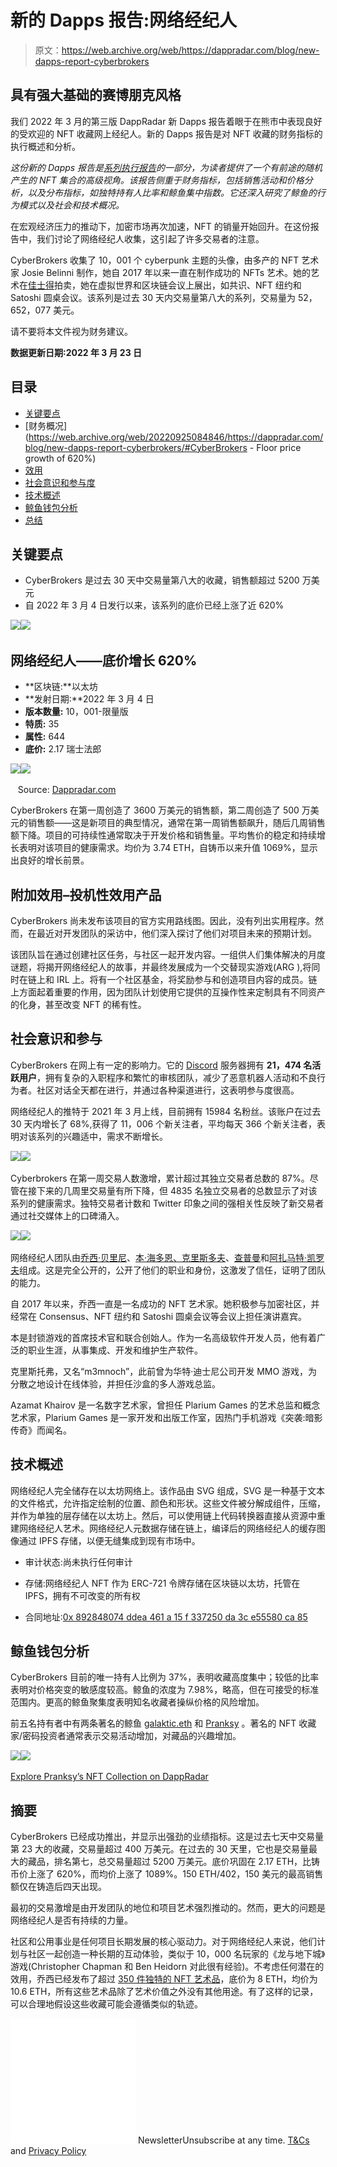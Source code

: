 # 新的 Dapps 报告:网络经纪人

> 原文：<https://web.archive.org/web/https://dappradar.com/blog/new-dapps-report-cyberbrokers>

## 具有强大基础的赛博朋克风格

我们 2022 年 3 月的第三版 DappRadar 新 Dapps 报告着眼于在熊市中表现良好的受欢迎的 NFT 收藏网上经纪人。新的 Dapps 报告是对 NFT 收藏的财务指标的执行概述和分析。

*这份新的 Dapps 报告是[系列执行报告](https://web.archive.org/web/20220925084846/https://dappradar.com/blog/tag/new-dapps-report)的一部分，为读者提供了一个有前途的随机产生的 NFT 集合的高级视角。该报告侧重于财务指标，包括销售活动和价格分析，以及分布指标，如独特持有人比率和鲸鱼集中指数。它还深入研究了鲸鱼的行为模式以及社会和技术概况。*

在宏观经济压力的推动下，加密市场再次加速，NFT 的销量开始回升。在这份报告中，我们讨论了网络经纪人收集，这引起了许多交易者的注意。

CyberBrokers 收集了 10，001 个 cyberpunk 主题的头像，由多产的 NFT 艺术家 Josie Belinni 制作，她自 2017 年以来一直在制作成功的 NFTs 艺术。她的艺术在[佳士得](https://web.archive.org/web/20220925084846/https://onlineonly.christies.com/s/proof-sovereignty-curated-nft-sale-lady-pheonix/josie-bellini-b-1994-19/121281)拍卖，她在虚拟世界和区块链会议上展出，如共识、NFT 纽约和 Satoshi 圆桌会议。该系列是过去 30 天内交易量第八大的系列，交易量为 52，652，077 美元。

请不要将本文件视为财务建议。

**数据更新日期:2022 年 3 月 23 日**

## 目录

*   [关键要点](https://web.archive.org/web/20220925084846/https://dappradar.com/blog/new-dapps-report-cyberbrokers/#Key-Takeaways)
*   [财务概况](https://web.archive.org/web/20220925084846/https://dappradar.com/blog/new-dapps-report-cyberbrokers/#CyberBrokers - Floor price growth of 620%)
*   [效用](https://web.archive.org/web/20220925084846/https://dappradar.com/blog/new-dapps-report-cyberbrokers/#Added-Utility---Speculative-Utility-Offering-)
*   [社会意识和参与度](https://web.archive.org/web/20220925084846/https://dappradar.com/blog/new-dapps-report-cyberbrokers/#Social-Awareness-and-Engagement)
*   [技术概述](https://web.archive.org/web/20220925084846/https://dappradar.com/blog/new-dapps-report-cyberbrokers/#Technical-Overview)
*   [鲸鱼钱包分析](https://web.archive.org/web/20220925084846/https://dappradar.com/blog/new-dapps-report-cyberbrokers/#Whale-Wallet-Analysis)
*   [总结](https://web.archive.org/web/20220925084846/https://dappradar.com/blog/new-dapps-report-cyberbrokers/#Summary)

## 关键要点

*   CyberBrokers 是过去 30 天中交易量第八大的收藏，销售额超过 5200 万美元
*   自 2022 年 3 月 4 日发行以来，该系列的底价已经上涨了近 620%

![](img/51c713d20bc9a57582f004883e09a259.png)![](img/add46c873c68f7391320c9e0d2ab0757.png)

## 网络经纪人——底价增长 620%

*   **区块链:**以太坊
*   **发射日期:**2022 年 3 月 4 日
*   **版本数量:** 10，001-限量版
*   **特质:** 35
*   **属性:** 644
*   **底价:** 2.17 瑞士法郎

![](img/b03df937d414b247e5aa4db5da5c9820.png)![](img/2130d494d1f795a9d9df5a1a704016d4.png)

   Source: [Dappradar.com](https://web.archive.org/web/20220925084846/https://dappradar.com/hub/assets/eth/0x67d9417c9c3c250f61a83c7e8658dac487b56b09/9999)

CyberBrokers 在第一周创造了 3600 万美元的销售额，第二周创造了 500 万美元的销售额——这是新项目的典型情况，通常在第一周销售额飙升，随后几周销售额下降。项目的可持续性通常取决于开发价格和销售量。平均售价的稳定和持续增长表明对该项目的健康需求。均价为 3.74 ETH，自铸币以来升值 1069%，显示出良好的增长前景。

## 附加效用–投机性效用产品

CyberBrokers 尚未发布该项目的官方实用路线图。因此，没有列出实用程序。然而，在最近对开发团队的采访中，他们深入探讨了他们对项目未来的预期计划。

该团队旨在通过创建社区任务，与社区一起开发内容。一组供人们集体解决的月度谜题，将揭开网络经纪人的故事，并最终发展成为一个交替现实游戏(ARG ),将同时在链上和 IRL 上。将有一个社区基金，将奖励参与和创造项目内容的成员。链上方面起着重要的作用，因为团队计划使用它提供的互操作性来定制具有不同资产的化身，甚至改变 NFT 的稀有性。

## 社会意识和参与

CyberBrokers 在网上有一定的影响力。它的 [Discord](https://web.archive.org/web/20220925084846/https://discord.com/invite/josie) 服务器拥有 **21，474 名活跃用户**，拥有复杂的入职程序和繁忙的审核团队，减少了恶意机器人活动和不良行为者。社区对话全天都在进行，并通过各种渠道进行，这表明参与度很高。

网络经纪人的推特于 2021 年 3 月上线，目前拥有 15984 名粉丝。该账户在过去 30 天内增长了 68%,获得了 11，006 个新关注者，平均每天 366 个新关注者，表明对该系列的兴趣适中，需求不断增长。

![](img/c99ed29f5d3d1ec0198d46547b18a861.png)![](img/943dfa798e202bf2016fef0ee93c6ba8.png)

Cyberbrokers 在第一周交易人数激增，累计超过其独立交易者总数的 87%。尽管在接下来的几周里交易量有所下降，但 4835 名独立交易者的总数显示了对该系列的健康需求。独特交易者计数和 Twitter 印象之间的强相关性反映了新交易者通过社交媒体上的口碑涌入。

![](img/43a50216d1572dbeffb01c27384889b8.png)![](img/89dd440e25951d447d31e2c941c67e2e.png)

网络经纪人团队由[乔西·贝里尼](https://web.archive.org/web/20220925084846/https://twitter.com/josiebellini)、[本·海多恩、克里斯多夫](https://web.archive.org/web/20220925084846/https://twitter.com/cybourgeoisie?ref_src=twsrc%5Egoogle%7Ctwcamp%5Eserp%7Ctwgr%5Eauthor)、[查普曼](https://web.archive.org/web/20220925084846/https://twitter.com/m3mnoch?ref_src=twsrc%5Egoogle%7Ctwcamp%5Eserp%7Ctwgr%5Eauthor)和[阿扎马特·凯罗夫](https://web.archive.org/web/20220925084846/https://twitter.com/Mazaratus)组成。这是完全公开的，公开了他们的职业和身份，这激发了信任，证明了团队的能力。

自 2017 年以来，乔西一直是一名成功的 NFT 艺术家。她积极参与加密社区，并经常在 Consensus、NFT 纽约和 Satoshi 圆桌会议等会议上担任演讲嘉宾。

本是封锁游戏的首席技术官和联合创始人。作为一名高级软件开发人员，他有着广泛的职业生涯，从事集成、开发和维护生产软件。

克里斯托弗，又名“m3mnoch”，此前曾为华特·迪士尼公司开发 MMO 游戏，为分散之地设计在线体验，并担任沙盒的多人游戏总监。

Azamat Khairov 是一名数字艺术家，曾担任 Plarium Games 的艺术总监和概念艺术家，Plarium Games 是一家开发和出版工作室，因热门手机游戏《突袭:暗影传奇》而闻名。

## 技术概述

网络经纪人完全储存在以太坊网络上。该作品由 SVG 组成，SVG 是一种基于文本的文件格式，允许指定绘制的位置、颜色和形状。这些文件被分解成组件，压缩，并作为单独的层存储在以太坊上。然后，可以使用链上代码转换器直接从资源中重建网络经纪人艺术。网络经纪人元数据存储在链上，编译后的网络经纪人的缓存图像通过 IPFS 存储，以便无缝集成到现有市场中。

*   审计状态:尚未执行任何审计

*   存储:网络经纪人 NFT 作为 ERC-721 令牌存储在区块链以太坊，托管在 IPFS，拥有不可改变的所有权

*   合同地址:[0x 892848074 ddea 461 a 15 f 337250 da 3c e55580 ca 85](https://web.archive.org/web/20220925084846/https://etherscan.io/address/0x892848074ddea461a15f337250da3ce55580ca85)

## 鲸鱼钱包分析

CyberBrokers 目前的唯一持有人比例为 37%，表明收藏高度集中；较低的比率表明对价格突变的敏感度较高。鲸鱼的浓度为 7.98%，略高，但在可接受的标准范围内。更高的鲸鱼聚集度表明知名收藏者操纵价格的风险增加。

前五名持有者中有两条著名的鲸鱼 [galaktic.eth](https://web.archive.org/web/20220925084846/https://dappradar.com/hub/wallet/eth/0xe0268949232a2fb9099f31faca947c12ffb54f89) 和 [Pranksy](https://web.archive.org/web/20220925084846/https://dappradar.com/hub/wallet/eth/0xd387a6e4e84a6c86bd90c158c6028a58cc8ac459) 。著名的 NFT 收藏家/密码投资者通常表示交易活动增加，对藏品的兴趣增加。

![](img/cc150eb72b9319cdab39c9469067a65f.png)![](img/86225e9c33afc1379fae07e85905fb01.png)

[Explore Pranksy’s NFT Collection on DappRadar](https://web.archive.org/web/20220925084846/https://dappradar.com/hub/wallet/eth/0xd387a6e4e84a6c86bd90c158c6028a58cc8ac459/nfts/1/cyberbrokers-v3)

## 摘要

CyberBrokers 已经成功推出，并显示出强劲的业绩指标。这是过去七天中交易量第 23 大的收藏，交易量超过 400 万美元。在过去的 30 天里，它也是交易量最大的藏品，排名第七，总交易量超过 5200 万美元。底价巩固在 2.17 ETH，比铸币价上涨了 620%，而均价上涨了 1089%。150 ETH/402，150 美元的最高销售额仅在铸造后四天出现。

最初的交易激增是由开发团队的地位和项目艺术强烈推动的。然而，更大的问题是网络经纪人是否有持续的力量。

社区和公用事业是任何项目长期发展的核心驱动力。对于网络经纪人来说，他们计划与社区一起创造一种长期的互动体验，类似于 10，000 名玩家的《龙与地下城》游戏(Christopher Chapman 和 Ben Heidorn 对此很有经验)。不考虑任何潜在的效用，乔西已经发布了超过 [350 件独特的 NFT 艺术品](https://web.archive.org/web/20220925084846/https://opensea.io/collection/josie)，底价为 8 ETH，均价为 10.6 ETH，所有这些艺术品除了艺术价值之外没有其他用途。有了这样的记录，可以合理地假设这些收藏可能会遵循类似的轨迹。

![](img/6d5a4a2d609c56e1a5771717e54ba759.png) NewsletterUnsubscribe at any time. [T&Cs](https://web.archive.org/web/20220925084846/https://dappradar.com/terms) and [Privacy Policy](https://web.archive.org/web/20220925084846/https://dappradar.com/privacy-policy)